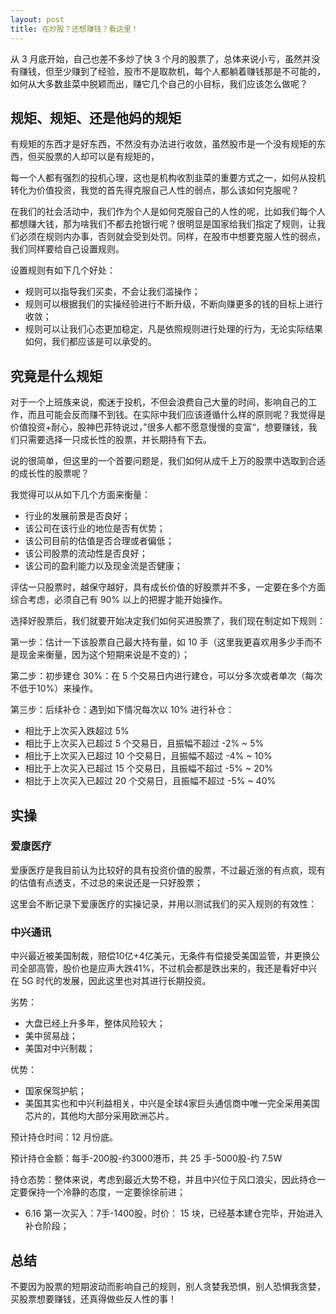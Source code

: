 ```yaml
---
layout: post
title: 在炒股？还想赚钱？看这里！
---
```


从 3 月底开始，自己也差不多炒了快 3 个月的股票了，总体来说小亏，虽然并没有赚钱，但至少赚到了经验，股市不是取款机，每个人都躺着赚钱那是不可能的，如何从大多数韭菜中脱颖而出，赚它几个自己的小目标，我们应该怎么做呢？

## 规矩、规矩、还是他妈的规矩

有规矩的东西才是好东西，不然没有办法进行收敛，虽然股市是一个没有规矩的东西，但买股票的人却可以是有规矩的，

每一个人都有强烈的投机心理，这也是机构收割韭菜的重要方式之一，如何从投机转化为价值投资，我觉的首先得克服自己人性的弱点，那么该如何克服呢？

在我们的社会活动中，我们作为个人是如何克服自己的人性的呢，比如我们每个人都想赚大钱，那为啥我们不都去抢银行呢？很明显是国家给我们指定了规则，让我们必须在规则内办事，否则就会受到处罚。同样，在股市中想要克服人性的弱点，我们同样要给自己设置规则。

设置规则有如下几个好处：

- 规则可以指导我们买卖，不会让我们滥操作；
- 规则可以根据我们的实操经验进行不断升级，不断向赚更多的钱的目标上进行收敛；
- 规则可以让我们心态更加稳定，凡是依照规则进行处理的行为，无论实际结果如何，我们都应该是可以承受的。


## 究竟是什么规矩

对于一个上班族来说，痴迷于投机，不但会浪费自己大量的时间，影响自己的工作，而且可能会反而赚不到钱。在实际中我们应该遵循什么样的原则呢？我觉得是价值投资+耐心，股神巴菲特说过，”很多人都不愿意慢慢的变富“，想要赚钱，我们只需要选择一只成长性的股票，并长期持有下去。

说的很简单，但这里的一个首要问题是，我们如何从成千上万的股票中选取到合适的成长性的股票呢？

我觉得可以从如下几个方面来衡量：

- 行业的发展前景是否良好；
- 该公司在该行业的地位是否有优势；
- 该公司目前的估值是否合理或者偏低；
- 该公司股票的流动性是否良好；
- 该公司的盈利能力以及现金流是否健康；

评估一只股票时，越保守越好，具有成长价值的好股票并不多，一定要在多个方面综合考虑，必须自己有 90% 以上的把握才能开始操作。

选择好股票后，我们就要开始决定我们如何买进股票了，我们现在制定如下规则：

第一步：估计一下该股票自己最大持有量，如 10 手（这里我更喜欢用多少手而不是现金来衡量，因为这个短期来说是不变的）；

第二步：初步建仓 30%：在 5 个交易日内进行建仓，可以分多次或者单次（每次不低于10%）来操作。

第三步：后续补仓：遇到如下情况每次以 10% 进行补仓：    
  
- 相比于上次买入跌超过 5%
- 相比于上次买入已超过 5 个交易日，且振幅不超过 -2% ~ 5%
- 相比于上次买入已超过 10 个交易日，且振幅不超过 -4% ~ 10%
- 相比于上次买入已超过 15 个交易日，且振幅不超过 -5% ~ 20%
- 相比于上次买入已超过 20 个交易日，且振幅不超过 -5% ~ 40%

## 实操

### 爱康医疗

爱康医疗是我目前认为比较好的具有投资价值的股票，不过最近涨的有点疯，现有的估值有点透支，不过总的来说还是一只好股票；

这里会不断记录下爱康医疗的实操记录，并用以测试我们的买入规则的有效性：

### 中兴通讯

中兴最近被美国制裁，赔偿10亿+4亿美元，无条件有偿接受美国监管，并更换公司全部高管，股价也是应声大跌41%，不过机会都是跌出来的，我还是看好中兴在 5G 时代的发展，因此这里也对其进行长期投资。

劣势：

- 大盘已经上升多年，整体风险较大；
- 美中贸易战；
- 美国对中兴制裁；

优势：

- 国家保驾护航；
- 美国其实也和中兴利益相关，中兴是全球4家巨头通信商中唯一完全采用美国芯片的，其他均大部分采用欧洲芯片。


预计持仓时间：12 月份底。

预计持仓金额：每手-200股-约3000港币，共 25 手-5000股-约 7.5W

持仓态势：整体来说，考虑到最近大势不稳，并且中兴位于风口浪尖，因此持仓一定要保持一个冷静的态度，一定要徐徐前进；

- 6.16 第一次买入：7手-1400股，时价： 15 块，已经基本建仓完毕，开始进入补仓阶段；


## 总结

不要因为股票的短期波动而影响自己的规则，别人贪婪我恐惧，别人恐惧我贪婪，买股票想要赚钱，还真得做些反人性的事！
